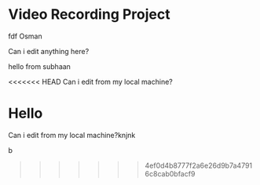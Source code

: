 # Video Recording Project

fdf
Osman

Can i edit anything here?

hello from subhaan

<<<<<<< HEAD
Can i edit from my local machine?

Hello
=======
Can i edit from my local machine?knjnk


b
>>>>>>> 4ef0d4b8777f2a6e26d9b7a47916c8cab0bfacf9
